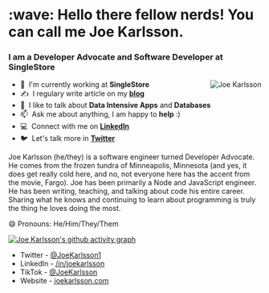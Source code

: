 <h1 align="left" id="suhailkakar-title">:wave: Hello there fellow nerds! You can call me Joe Karlsson.</h1>
<h3 align="left">I am a Developer Advocate and Software Developer at SingleStore</h3>

<a href="#suhailkakar-title">
  <img src="https://github-readme-stats.vercel.app/api?username=joekarlsson&show_icons=true&theme=react&count_private=true&include_all_commits=true" alt="Joe Karlsson" align="right" />
</a>

- :office: &nbsp;I'm currently working at **SingleStore**
- :writing_hand: &nbsp;I regulary write article on my **[blog]**
- :speech_balloon: &nbsp;I like to talk about **Data Intensive Apps** and **Databases**
- :mailbox: &nbsp;Ask me about anything, I am happy to **help** :)
- :computer: &nbsp;Connect with me on **[LinkedIn]**
- :bird: &nbsp;Let's talk more in **[Twitter]**

Joe Karlsson (he/they) is a software engineer turned Developer Advocate. He comes from the frozen tundra of Minneapolis, Minnesota (and yes, it does get really cold here, and no, not everyone here has the accent from the movie, Fargo). Joe has been primarily a Node and JavaScript engineer. He has been writing, teaching, and talking about code his entire career. Sharing what he knows and continuing to learn about programming is truly the thing he loves doing the most.

😄 Pronouns: He/Him/They/Them

[![Joe Karlsson's github activity graph](https://activity-graph.herokuapp.com/graph?username=joekarlsson&theme=react-dark)](https://github.com/joekarlsson)


* Twitter - [@JoeKarlsson1](https://twitter.com/JoeKarlsson1)
* LinkedIn - [/in/joekarlsson](https://www.linkedin.com/in/joekarlsson/)
* TikTok - [@JoeKarlsson](https://www.tiktok.com/@joekarlsson)
* Website - [joekarlsson.com](https://www.joekarlsson.com/)

[linkedin]: https://www.linkedin.com/in/joekarlsson/ "LinkedIn"
[twitter]: https://twitter.com/JoeKarlsson1 "Twitter"
[tiktok]: https://www.tiktok.com/@joekarlsson "TikTok"
[blog]: https://www.joekarlsson.com/ "Blog"
[SingleStore]: https://www.singlestore.com/ "SingleStore"
